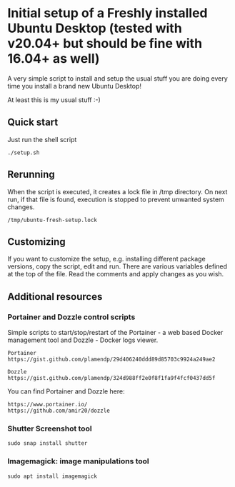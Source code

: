 # Initial setup of a Freshly installed Ubuntu Desktop (tested with v20.04+ but should be fine with 16.04+ as well)

A very simple script to install and setup the usual stuff you are doing every time you install a brand new Ubuntu Desktop! 


At least this is my usual stuff :-) 

## Quick start 

Just run the shell script

    ./setup.sh

## Rerunning

When the script is executed, it creates a lock file in /tmp directory. On next run, if that file is found, execution is stopped to prevent unwanted system changes.

	/tmp/ubuntu-fresh-setup.lock
    
## Customizing

If you want to customize the setup, e.g. installing different package versions, copy the script, edit and run. There are various variables defined at the top of the file. Read the comments and apply changes as you wish.

## Additional resources

### Portainer and Dozzle control scripts

Simple scripts to start/stop/restart of the Portainer - a web based Docker management tool and Dozzle - Docker logs viewer.

    Portainer
    https://gist.github.com/plamendp/29d406240ddd89d85703c9924a249ae2
    
    Dozzle
    https://gist.github.com/plamendp/324d988ff2e0f8f1fa9f4fcf0437dd5f
    
You can find Portainer and Dozzle here:

    https://www.portainer.io/
    https://github.com/amir20/dozzle
 

### Shutter Screenshot tool

	
	sudo snap install shutter

### Imagemagick: image manipulations tool

    sudo apt install imagemagick